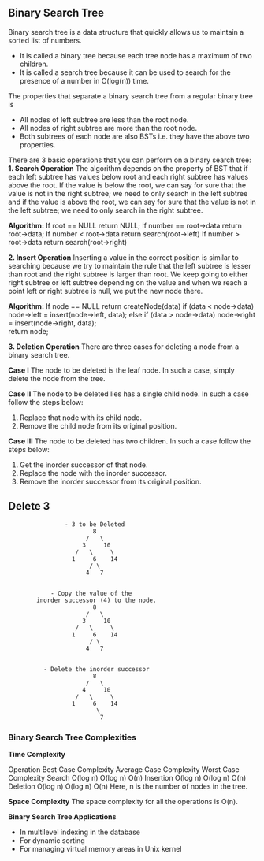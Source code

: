 ## Binary Search Tree

Binary search tree is a data structure that quickly allows us to maintain a sorted list of numbers.

- It is called a binary tree because each tree node has a maximum of two children.
- It is called a search tree because it can be used to search for the presence of a number in O(log(n)) time.

The properties that separate a binary search tree from a regular binary tree is
- All nodes of left subtree are less than the root node.
- All nodes of right subtree are more than the root node.
- Both subtrees of each node are also BSTs i.e. they have the above two properties.

There are 3 basic operations that you can perform on a binary search tree:
__1. Search Operation__
The algorithm depends on the property of BST that if each left subtree has values below root and each right subtree has values above the root.
If the value is below the root, we can say for sure that the value is not in the right subtree; we need to only search in the left subtree and if the value is above the root, we can say for sure that the value is not in the left subtree; we need to only search in the right subtree.

__Algorithm:__
    If root == NULL 
        return NULL;
    If number == root->data 
        return root->data;
    If number < root->data 
        return search(root->left)
    If number > root->data 
        return search(root->right)


__2. Insert Operation__
Inserting a value in the correct position is similar to searching because we try to maintain the rule that the left subtree is lesser than root and the right subtree is larger than root.
We keep going to either right subtree or left subtree depending on the value and when we reach a point left or right subtree is null, we put the new node there.

__Algorithm:__
    If node == NULL 
        return createNode(data)
    if (data < node->data)
        node->left  = insert(node->left, data);
    else if (data > node->data)
        node->right = insert(node->right, data);  
    return node;


__3. Deletion Operation__
There are three cases for deleting a node from a binary search tree.

__Case I__
The node to be deleted is the leaf node. In such a case, simply delete the node from the tree.

__Case II__
The node to be deleted lies has a single child node. In such a case follow the steps below:

1. Replace that node with its child node.
2. Remove the child node from its original position.

__Case III__
The node to be deleted has two children. In such a case follow the steps below:

1. Get the inorder successor of that node.
2. Replace the node with the inorder successor.
3. Remove the inorder successor from its original position.

## Delete 3
                    - 3 to be Deleted                        
                            8
                          /   \
                         3     10
                       /   \     \
                      1     6    14
                           / \
                          4   7


                - Copy the value of the 
            inorder successor (4) to the node.
                            8
                          /   \
                         3     10
                       /   \     \
                      1     6    14
                           / \
                          4   7


              - Delete the inorder successor
                            8
                          /   \
                         4     10
                       /   \     \
                      1     6    14
                             \
                              7


### Binary Search Tree Complexities
__Time Complexity__

Operation	Best Case Complexity	Average Case Complexity	    Worst Case Complexity
Search	        O(log n)	            O(log n)	                    O(n)
Insertion	    O(log n)	            O(log n)	                    O(n)
Deletion	    O(log n)	            O(log n)	                    O(n)
Here, n is the number of nodes in the tree.

__Space Complexity__
The space complexity for all the operations is O(n).

__Binary Search Tree Applications__
- In multilevel indexing in the database
- For dynamic sorting
- For managing virtual memory areas in Unix kernel